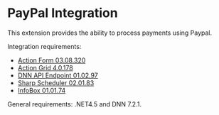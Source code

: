 PayPal Integration
=======


This extension provides the ability to process payments using Paypal.

Integration requirements:

* [Action Form 03.08.320](http://www.dnnsharp.com/products/download?p=AFORM&v=03.08.320)
* [Action Grid 4.0.178](http://www.dnnsharp.com/products/download?p=AGRID&v=04.00.178)
* [DNN API Endpoint 01.02.97](http://www.dnnsharp.com/products/download?p=DNNAPIS&v=01.02.97)
* [Sharp Scheduler 02.01.83](http://www.dnnsharp.com/products/download?p=SCHD&v=02.01.83)
* [InfoBox 01.01.74](http://www.dnnsharp.com/products/download?p=INFOB&v=01.01.74)

General requirements: .NET4.5 and DNN 7.2.1.